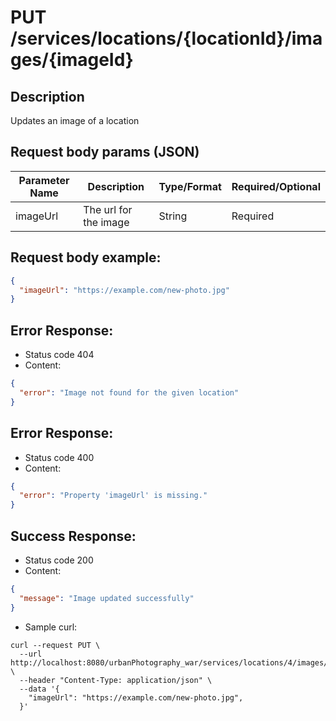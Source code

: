 # PUT /services/locations/{locationId}/images/{imageId}

## Description
Updates an image of a location

## Request body params (JSON)

| Parameter Name | Description          | Type/Format                           | Required/Optional |
|----------------|----------------------|---------------------------------------|-------------------|
| imageUrl       | The url for the image | String                                | Required          |

## Request body example:
```json
{
  "imageUrl": "https://example.com/new-photo.jpg"
}
```

## Error Response:
* Status code 404
* Content:
```json
{
  "error": "Image not found for the given location"
}
```

## Error Response:
* Status code 400
* Content:
```json
{
  "error": "Property 'imageUrl' is missing."
}
```

## Success Response:
* Status code 200
* Content:
```json
{
  "message": "Image updated successfully"
}
```
* Sample curl:
```
curl --request PUT \
  --url http://localhost:8080/urbanPhotography_war/services/locations/4/images/2 \
  --header "Content-Type: application/json" \
  --data '{
    "imageUrl": "https://example.com/new-photo.jpg",
  }'
```

